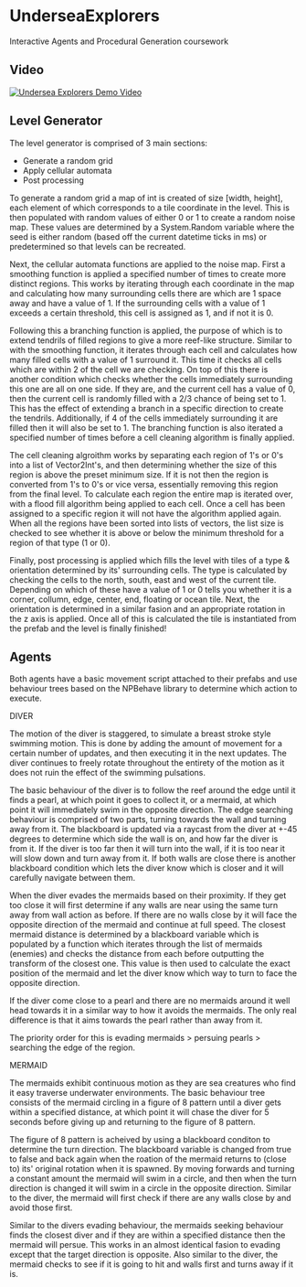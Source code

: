 # UnderseaExplorers
Interactive Agents and Procedural Generation coursework

## Video

[![Undersea Explorers Demo Video](https://img.youtube.com/vi/Xg4p_Rpp4bc/0.jpg)](https://www.youtube.com/watch?v=Xg4p_Rpp4bc)

## Level Generator

The level generator is comprised of 3 main sections:

- Generate a random grid
- Apply cellular automata
- Post processing

To generate a random grid a map of int is created of size [width, height], each element of which corresponds to a 
tile coordinate in the level. This is then populated with random values of either 0 or 1 to create a random noise 
map. These values are determined by a System.Random variable where the seed is either random (based off the 
current datetime ticks in ms) or predetermined so that levels can be recreated.

Next, the cellular automata functions are applied to the noise map. First a smoothing function is applied a 
specified number of times to create more distinct regions. This works by iterating through each coordinate in the 
map and calculating how many surrounding cells there are which are 1 space away and have a value of 1. If the 
surrounding cells with a value of 1 exceeds a certain threshold, this cell is assigned as 1, and if not it is 0. 

Following this a branching function is applied, the purpose of which is to extend tendrils of filled regions to 
give a more reef-like structure. Similar to with the smoothing function, it iterates through each cell and 
calculates how many filled cells with a value of 1 surround it. This time it checks all cells which are within 2 
of the cell we are checking. On top of this there is another condition which checks whether the cells immediately
surrounding this one are all on one side. If they are, and the current cell has a value of 0, then the current 
cell is randomly filled with a 2/3 chance of being set to 1. This has the effect of extending a branch in a 
specific direction to create the tendrils. Additionally, if 4 of the cells immediately surrounding it are filled
then it will also be set to 1. The branching function is also iterated a specified number of times before a cell
cleaning algorithm is finally applied.

The cell cleaning algroithm works by separating each region of 1's or 0's into a list of Vector2Int's, and then
determining whether the size of this region is above the preset minimum size. If it is not then the region is 
converted from 1's to 0's or vice versa, essentially removing this region from the final level. To calculate 
each region the entire map is iterated over, with a flood fill algorithm being applied to each cell. Once a cell
has been assigned to a specific region it will not have the algorithm applied again. When all the regions have 
been sorted into lists of vectors, the list size is checked to see whether it is above or below the minimum 
threshold for a region of that type (1 or 0).

Finally, post processing is applied which fills the level with tiles of a type & orientation determined by its' 
surrounding cells. The type is calculated by checking the cells to the north, south, east and west of the 
current tile. Depending on which of these have a value of 1 or 0 tells you whether it is a corner, collumn, edge,
center, end, floating or ocean tile. Next, the orientation is determined in a similar fasion and an appropriate 
rotation in the z axis is applied. Once all of this is calculated the tile is instantiated from the prefab and 
the level is finally finished!

## Agents

Both agents have a basic movement script attached to their prefabs and use behaviour trees based on the NPBehave
library to determine which action to execute.

DIVER

The motion of the diver is staggered, to simulate a breast stroke style swimming motion. This is done by adding
the amount of movement for a certain number of updates, and then executing it in the next updates. The diver 
continues to freely rotate throughout the entirety of the motion as it does not ruin the effect of the swimming
pulsations. 

The basic behaviour of the diver is to follow the reef around the edge until it finds a pearl, at which point it 
goes to collect it, or a mermaid, at which point it will immediately swim in the opposite direction. The edge 
searching behaviour is comprised of two parts, turning towards the wall and turning away from it. The blackboard is 
updated via a raycast from the diver at +-45 degrees to determine which side the wall is on, and how far the diver 
is from it. If the diver is too far then it will turn into the wall, if it is too near it will slow down and turn 
away from it. If both walls are close there is another blackboard condition which lets the diver know which is 
closer and it will carefully navigate between them.

When the diver evades the mermaids based on their proximity. If they get too close it will first determine if any
walls are near using the same turn away from wall action as before. If there are no walls close by it will face 
the opposite direction of the mermaid and continue at full speed. The closest mermaid distance is determined by a
blackboard variable which is populated by a function which iterates through the list of mermaids (enemies) and 
checks the distance from each before outputting the transform of the closest one. This value is then used to 
calculate the exact position of the mermaid and let the diver know which way to turn to face the opposite direction.

If the diver come close to a pearl and there are no mermaids around it well head towards it in a similar way to how
it avoids the mermaids. The only real difference is that it aims towards the pearl rather than away from it.

The priority order for this is evading mermaids > persuing pearls > searching the edge of the region.

MERMAID

The mermaids exhibit continuous motion as they are sea creatures who find it easy traverse underwater environments.
The basic behaviour tree consists of the mermaid circling in a figure of 8 pattern until a diver gets within a 
specified distance, at which point it will chase the diver for 5 seconds before giving up and returning to the 
figure of 8 pattern.

The figure of 8 pattern is acheived by using a blackboard conditon to determine the turn direction. The blackboard
variable is changed from true to false and back again when the roation of the mermaid returns to (close to) its'
original rotation when it is spawned. By moving forwards and turning a constant amount the mermaid will swim in a
circle, and then when the turn direction is changed it will swim in a circle in the opposite direction. Similar to
the diver, the mermaid will first check if there are any walls close by and avoid those first.

Similar to the divers evading behaviour, the mermaids seeking behaviour finds the closest diver and if they are within
a specified distance then the mermaid will persue. This works in an almost identical fasion to evading except that the 
target direction is opposite. Also similar to the diver, the mermaid checks to see if it is going to hit and walls first
and turns away if it is.
